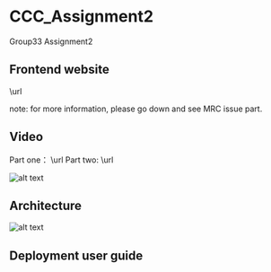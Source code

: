 # CCC_Assignment2
Group33 Assignment2

## Frontend website

\url
 
 note: for more information, please go down and see MRC issue part.

## Video
Part one： \url
Part two:  \url

![alt text](https://github.com/szzuo/CCC_Assignment2/tree/main/img/about_us.png)


## Architecture
![alt text](https://github.com/szzuo/CCC_Assignment2/tree/main/img/about_us.png)

## Deployment user guide



